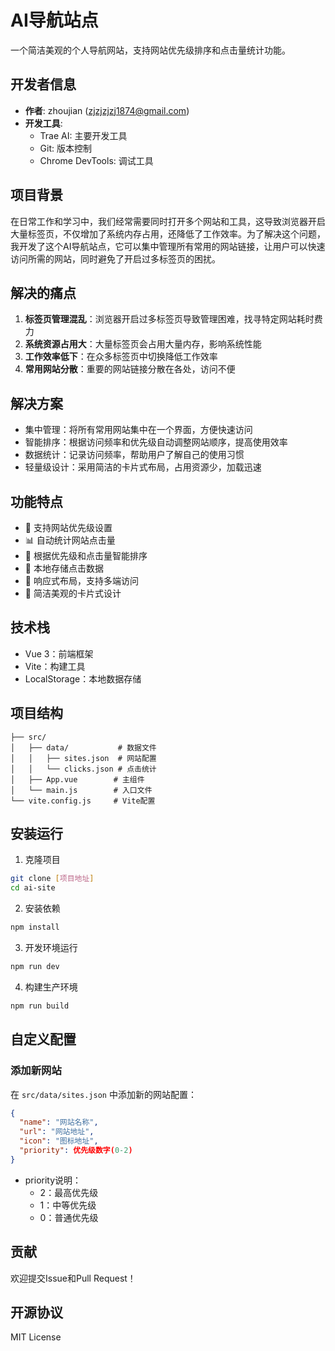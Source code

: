 <!--
 * @Author: zhoujian zjzjzjzj1874@gmail.com
 * @Date: 2025-01-21 15:54:56
 * @LastEditors: zhoujian zjzjzjzj1874@gmail.com
 * @LastEditTime: 2025-01-21 16:28:34
 * @FilePath: /ai-site/README.md
 * @Description: AI导航站点
-->

# AI导航站点

一个简洁美观的个人导航网站，支持网站优先级排序和点击量统计功能。

## 开发者信息

- **作者**: zhoujian (zjzjzjzj1874@gmail.com)
- **开发工具**:
  - Trae AI: 主要开发工具
  - Git: 版本控制
  - Chrome DevTools: 调试工具

## 项目背景

在日常工作和学习中，我们经常需要同时打开多个网站和工具，这导致浏览器开启大量标签页，不仅增加了系统内存占用，还降低了工作效率。为了解决这个问题，我开发了这个AI导航站点，它可以集中管理所有常用的网站链接，让用户可以快速访问所需的网站，同时避免了开启过多标签页的困扰。

## 解决的痛点

1. **标签页管理混乱**：浏览器开启过多标签页导致管理困难，找寻特定网站耗时费力
2. **系统资源占用大**：大量标签页会占用大量内存，影响系统性能
3. **工作效率低下**：在众多标签页中切换降低工作效率
4. **常用网站分散**：重要的网站链接分散在各处，访问不便

## 解决方案

- 集中管理：将所有常用网站集中在一个界面，方便快速访问
- 智能排序：根据访问频率和优先级自动调整网站顺序，提高使用效率
- 数据统计：记录访问频率，帮助用户了解自己的使用习惯
- 轻量级设计：采用简洁的卡片式布局，占用资源少，加载迅速

## 功能特点

- 🎯 支持网站优先级设置
- 📊 自动统计网站点击量
- 🔄 根据优先级和点击量智能排序
- 💾 本地存储点击数据
- 📱 响应式布局，支持多端访问
- 🎨 简洁美观的卡片式设计

## 技术栈

- Vue 3：前端框架
- Vite：构建工具
- LocalStorage：本地数据存储

## 项目结构

```
├── src/
│   ├── data/           # 数据文件
│   │   ├── sites.json  # 网站配置
│   │   └── clicks.json # 点击统计
│   ├── App.vue        # 主组件
│   └── main.js        # 入口文件
└── vite.config.js     # Vite配置
```

## 安装运行

1. 克隆项目
```bash
git clone [项目地址]
cd ai-site
```

2. 安装依赖
```bash
npm install
```

3. 开发环境运行
```bash
npm run dev
```

4. 构建生产环境
```bash
npm run build
```

## 自定义配置

### 添加新网站

在 `src/data/sites.json` 中添加新的网站配置：

```json
{
  "name": "网站名称",
  "url": "网站地址",
  "icon": "图标地址",
  "priority": 优先级数字(0-2)
}
```

- priority说明：
  - 2：最高优先级
  - 1：中等优先级
  - 0：普通优先级

## 贡献

欢迎提交Issue和Pull Request！

## 开源协议

MIT License

